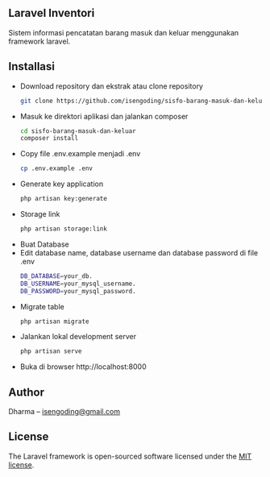## Laravel Inventori

Sistem informasi pencatatan barang masuk dan keluar menggunakan framework laravel. 

## Installasi
- Download repository dan ekstrak atau clone repository
	```sh
	git clone https://github.com/isengoding/sisfo-barang-masuk-dan-keluar.git
	```
- Masuk ke direktori aplikasi dan jalankan composer
	```sh
	cd sisfo-barang-masuk-dan-keluar
	composer install
	```
 - Copy file .env.example menjadi .env
	```sh
	cp .env.example .env
	```
- Generate key application
	```sh
	php artisan key:generate
	```
 - Storage link
	```sh
	php artisan storage:link
	```
- Buat Database
- Edit database name, database username dan database password di file .env
    ```sh
	DB_DATABASE=your_db.
    DB_USERNAME=your_mysql_username.
    DB_PASSWORD=your_mysql_password.
	```
- Migrate table
	```sh
	php artisan migrate
	```
- Jalankan lokal development server
    ```sh
	php artisan serve
	```
- Buka di browser http://localhost:8000

 ## Author
Dharma – isengoding@gmail.com

## License

The Laravel framework is open-sourced software licensed under the [MIT license](https://opensource.org/licenses/MIT).
